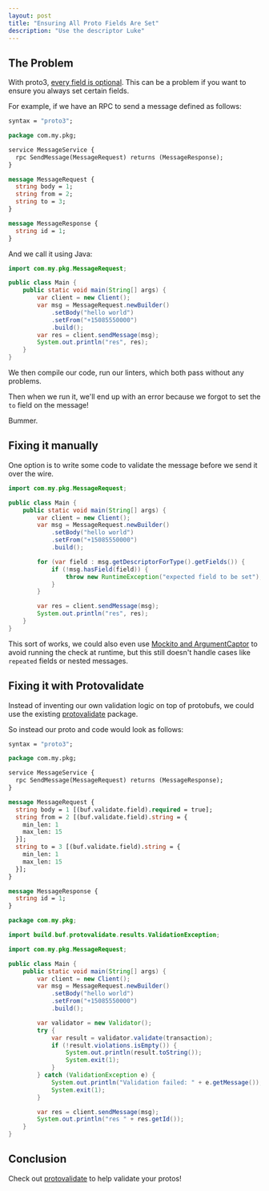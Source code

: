 ```yaml
---
layout: post
title: "Ensuring All Proto Fields Are Set"
description: "Use the descriptor Luke"
---
```


## The Problem

With proto3, [every field is optional](https://stackoverflow.com/a/52360213/3720597). This can be a problem if you want to ensure you always set certain fields.

For example, if we have an RPC to send a message defined as follows:

```protobuf
syntax = "proto3";

package com.my.pkg;

service MessageService {
  rpc SendMessage(MessageRequest) returns (MessageResponse);
}

message MessageRequest {
  string body = 1;
  string from = 2;
  string to = 3;
}

message MessageResponse {
  string id = 1;
}
```

And we call it using Java:

```java
import com.my.pkg.MessageRequest;

public class Main {
    public static void main(String[] args) {
        var client = new Client();
        var msg = MessageRequest.newBuilder()
            .setBody("hello world")
            .setFrom("+15085550000")
            .build();
        var res = client.sendMessage(msg);
        System.out.println("res", res);
    }
}
```

We then compile our code, run our linters, which both pass without any problems.

Then when we run it, we'll end up with an error because we forgot to set the `to` field on the message!

Bummer.

## Fixing it manually

One option is to write some code to validate the message before we send it over the wire.

```java
import com.my.pkg.MessageRequest;

public class Main {
    public static void main(String[] args) {
        var client = new Client();
        var msg = MessageRequest.newBuilder()
            .setBody("hello world")
            .setFrom("+15085550000")
            .build();

        for (var field : msg.getDescriptorForType().getFields()) {
            if (!msg.hasField(field)) {
                throw new RuntimeException("expected field to be set");
            }
        }

        var res = client.sendMessage(msg);
        System.out.println("res", res);
    }
}
```

This sort of works, we could also even use [Mockito and ArgumentCaptor](https://site.mockito.org/javadoc/current/org/mockito/ArgumentCaptor.html) to avoid running the check at runtime, but this still doesn't handle cases like `repeated` fields or nested messages.

## Fixing it with Protovalidate

Instead of inventing our own validation logic on top of protobufs, we could use the existing [protovalidate](https://github.com/bufbuild/protovalidate) package.

So instead our proto and code would look as follows:

```protobuf
syntax = "proto3";

package com.my.pkg;

service MessageService {
  rpc SendMessage(MessageRequest) returns (MessageResponse);
}

message MessageRequest {
  string body = 1 [(buf.validate.field).required = true];
  string from = 2 [(buf.validate.field).string = {
    min_len: 1
    max_len: 15
  }];
  string to = 3 [(buf.validate.field).string = {
    min_len: 1
    max_len: 15
  }];
}

message MessageResponse {
  string id = 1;
}
```

```java
package com.my.pkg;

import build.buf.protovalidate.results.ValidationException;

import com.my.pkg.MessageRequest;

public class Main {
    public static void main(String[] args) {
        var client = new Client();
        var msg = MessageRequest.newBuilder()
            .setBody("hello world")
            .setFrom("+15085550000")
            .build();

        var validator = new Validator();
        try {
            var result = validator.validate(transaction);
            if (!result.violations.isEmpty()) {
                System.out.println(result.toString());
                System.exit(1);
            }
        } catch (ValidationException e) {
            System.out.println("Validation failed: " + e.getMessage());
            System.exit(1);
        }

        var res = client.sendMessage(msg);
        System.out.println("res " + res.getId());
    }
}
```

## Conclusion

Check out [protovalidate](https://github.com/bufbuild/protovalidate) to help validate your protos!
